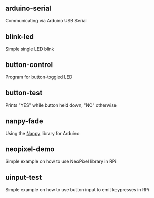 ## arduino-serial
Communicating via Arduino USB Serial

## blink-led
Simple single LED blink

## button-control
Program for button-toggled LED

## button-test
Prints "YES" while button held down, "NO" otherwise

## nanpy-fade
Using the [Nanpy](https://github.com/nanpy/nanpy) library for Arduino

## neopixel-demo
Simple example on how to use NeoPixel library in RPi

## uinput-test
Simple example on how to use button input to emit keypresses in RPi
